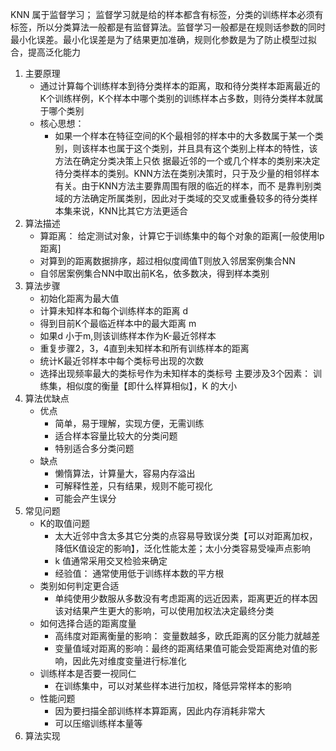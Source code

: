 KNN 属于监督学习；
    监督学习就是给的样本都含有标签，分类的训练样本必须有标签，所以分类算法一般都是有监督算法。监督学习一般都是在规则话参数的同时最小化误差。最小化误差是为了结果更加准确，规则化参数是为了防止模型过拟合，提高泛化能力
    
1. 主要原理
   - 通过计算每个训练样本到待分类样本的距离，取和待分类样本距离最近的K个训练样例，K个样本中哪个类别的训练样本占多数，则待分类样本就属于哪个类别
   - 核心思想：
     - 如果一个样本在特征空间的K个最相邻的样本中的大多数属于某一个类别，则该样本也属于这个类别，并且具有这个类别上样本的特性，该方法在确定分类决策上只依 
       据最近邻的一个或几个样本的类别来决定待分类样本的类别。KNN方法在类别决策时，只于及少量的相邻样本有关。由于KNN方法主要靠周围有限的临近的样本，而不
       是靠判别类域的方法确定所属类别，因此对于类域的交叉或重叠较多的待分类样本集来说，KNN比其它方法更适合
2. 算法描述
   - 算距离： 给定测试对象，计算它于训练集中的每个对象的距离[一般使用lp距离]
   - 对算到的距离数据排序，超过相似度阈值T则放入邻居案例集合NN
   - 自邻居案例集合NN中取出前K名，依多数决，得到样本类别
3. 算法步骤
   - 初始化距离为最大值
   - 计算未知样本和每个训练样本的距离 d
   - 得到目前K个最临近样本中的最大距离 m
   - 如果d 小于m,则该训练样本作为K-最近邻样本
   - 重复步骤2，3，4直到未知样本和所有训练样本的距离
   - 统计K最近邻样本中每个类标号出现的次数
   - 选择出现频率最大的类标号作为未知样本的类标号
   主要涉及3个因素： 训练集，相似度的衡量【即什么样算相似】，K 的大小
4. 算法优缺点
   - 优点
     - 简单，易于理解，实现方便，无需训练
     - 适合样本容量比较大的分类问题
     - 特别适合多分类问题
   - 缺点
     - 懒惰算法，计算量大，容易内存溢出
     - 可解释性差，只有结果，规则不能可视化
     - 可能会产生误分
5. 常见问题
   - K的取值问题
     - 太大近邻中含太多其它分类的点容易导致误分类【可以对距离加权，降低K值设定的影响】，泛化性能太差；太小分类容易受噪声点影响
     - k 值通常采用交叉检验来确定
     - 经验值： 通常使用低于训练样本数的平方根
   - 类别如何判定更合适
     - 单纯使用少数服从多数没有考虑距离的远近因素，距离更近的样本因该对结果产生更大的影响，可以使用加权法决定最终分类
   - 如何选择合适的距离度量
     - 高纬度对距离衡量的影响： 变量数越多，欧氏距离的区分能力就越差
     - 变量值域对距离的影响：最终的距离结果值可能会受距离绝对值的影响，因此先对维度变量进行标准化
   - 训练样本是否要一视同仁
     - 在训练集中，可以对某些样本进行加权，降低异常样本的影响
   - 性能问题
     - 因为要扫描全部训练样本算距离，因此内存消耗非常大
     - 可以压缩训练样本量等
6. 算法实现
   ```python
   
